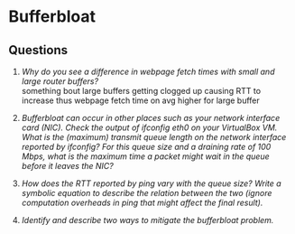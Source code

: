 # Bufferbloat


## Questions 

1. *Why do you see a difference in webpage fetch times with small and large router buffers?* <br/> 
something bout large buffers getting clogged up causing RTT to increase thus webpage fetch time on avg higher for large buffer

2. *Bufferbloat can occur in other places such as your network interface card (NIC). Check the output of ifconfig eth0 on your VirtualBox VM. What is the (maximum) transmit queue length on the network interface reported by ifconfig? For this queue size and a draining rate of 100 Mbps, what is the maximum time a packet might wait in the queue before it leaves the NIC?* <br/>

3. *How does the RTT reported by ping vary with the queue size? Write a symbolic equation to describe the relation between the two (ignore computation overheads in ping that might affect the final result).* <br/>

4. *Identify and describe two ways to mitigate the bufferbloat problem.* <br/>